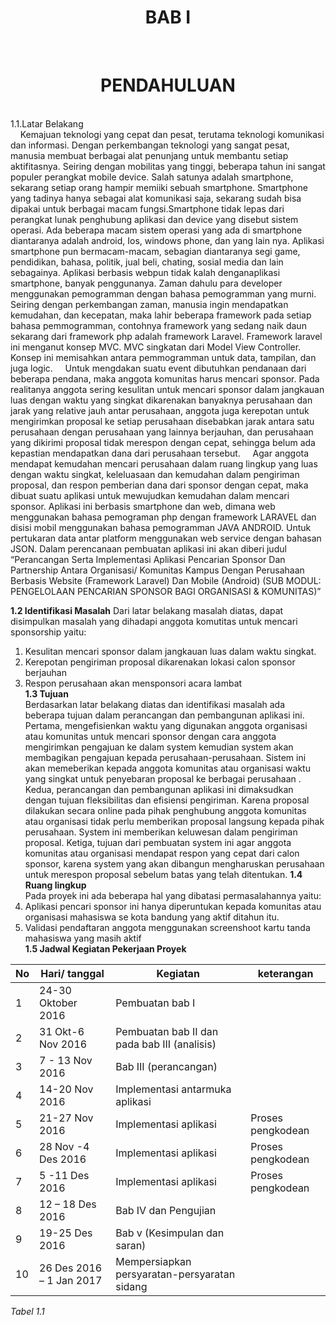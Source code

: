 <h1 align="center"><strong>BAB I</strong></h1></br>
<h1 align="center"><strong>PENDAHULUAN</strong></h1></br>
1.1.Latar Belakang </br>
&nbsp;&nbsp;&nbsp;&nbsp;Kemajuan teknologi yang cepat dan pesat, terutama teknologi komunikasi dan informasi. Dengan perkembangan teknologi yang sangat pesat, manusia membuat berbagai alat penunjang untuk membantu setiap aktifitasnya. Seiring dengan mobilitas yang tinggi, beberapa tahun ini sangat populer perangkat mobile device. Salah satunya adalah smartphone, sekarang setiap orang hampir memiiki sebuah smartphone. Smartphone yang tadinya hanya sebagai alat komunikasi saja, sekarang sudah bisa dipakai untuk berbagai macam fungsi.Smartphone tidak lepas dari perangkat lunak penghubung aplikasi dan device yang disebut sistem operasi. Ada beberapa macam sistem operasi yang ada di smartphone diantaranya adalah android, Ios, windows phone, dan yang lain nya. Aplikasi smartphone pun bermacam-macam, sebagian diantaranya segi game, pendidikan, bahasa, politik, jual beli, chating, sosial media dan lain sebagainya. Aplikasi berbasis webpun tidak kalah denganaplikasi smartphone, banyak penggunanya. Zaman dahulu para developer menggunakan pemogramman dengan bahasa pemogramman yang murni. Seiring dengan perkembangan zaman, manusia ingin mendapatkan kemudahan, dan kecepatan, maka lahir beberapa framework pada setiap bahasa pemmogramman, contohnya framework yang sedang naik daun sekarang dari framework php adalah framework Laravel. Framework laravel ini menganut konsep MVC. MVC singkatan dari Model View Controller. Konsep ini memisahkan antara pemmogramman untuk data, tampilan, dan juga logic.
&nbsp;&nbsp;&nbsp;&nbsp;Untuk mengdakan suatu event dibutuhkan pendanaan dari beberapa pendana, maka anggota komunitas harus mencari sponsor. Pada realitanya anggota sering kesulitan untuk mencari sponsor dalam jangkauan luas dengan waktu yang singkat dikarenakan banyaknya perusahaan dan jarak yang relative jauh antar perusahaan, anggota juga kerepotan untuk mengirimkan proposal ke setiap perusahaan disebabkan jarak antara satu perusahaan dengan perusahaan yang lainnya berjauhan, dan perusahaan yang dikirimi proposal tidak merespon dengan cepat, sehingga belum ada kepastian mendapatkan dana dari perusahaan tersebut.
&nbsp;&nbsp;&nbsp;&nbsp;Agar anggota mendapat kemudahan mencari perusahaan dalam ruang  lingkup yang luas dengan waktu singkat, keleluasaan dan kemudahan dalam pengiriman proposal, dan respon pemberian dana dari sponsor dengan cepat, maka dibuat suatu aplikasi untuk mewujudkan kemudahan dalam mencari sponsor. Aplikasi ini berbasis smartphone dan web, dimana web menggunakan bahasa pemograman php dengan framework LARAVEL dan disisi mobil menggunakan bahasa pemogramman JAVA ANDROID. Untuk pertukaran data antar platform menggunakan web service dengan bahasan JSON. Dalam perencanaan pembuatan aplikasi ini akan diberi judul “Perancangan Serta Implementasi Aplikasi Pencarian Sponsor Dan Partnership Antara Organisasi/ Komunitas Kampus Dengan Perusahaan Berbasis Website (Framework Laravel) Dan Mobile (Android) (SUB MODUL: PENGELOLAAN PENCARIAN SPONSOR BAGI ORGANISASI & KOMUNITAS)”


<strong>1.2 Identifikasi Masalah</strong>
Dari latar belakang masalah diatas, dapat disimpulkan masalah  yang dihadapi anggota komutitas untuk mencari sponsorship yaitu:</br>
1.	Kesulitan mencari sponsor dalam jangkauan luas dalam waktu singkat.</br>
2.	Kerepotan pengiriman proposal dikarenakan lokasi calon sponsor berjauhan</br>
3.	Respon  perusahaan akan mensponsori acara lambat</br>
<strong>1.3 Tujuan</strong></br>
Berdasarkan latar belakang diatas dan identifikasi masalah ada beberapa tujuan dalam perancangan dan pembangunan aplikasi ini. Pertama, mengefisienkan waktu yang digunakan anggota organisasi atau komunitas untuk mencari sponsor dengan cara anggota mengirimkan pengajuan ke dalam system kemudian system akan membagikan pengajuan kepada perusahaan-perusahaan. Sistem ini akan memeberikan kepada anggota komunitas atau organisasi  waktu yang singkat untuk penyebaran proposal ke berbagai perusahaan .
Kedua, perancangan dan pembangunan aplikasi ini dimaksudkan dengan tujuan fleksibilitas dan efisiensi pengiriman. Karena proposal dilakukan secara online pada pihak penghubung anggota komunitas atau organisasi tidak perlu memberikan proposal langsung kepada pihak perusahaan. System ini memberikan keluwesan dalam pengiriman proposal.
Ketiga, tujuan dari pembuatan system ini agar anggota komunitas atau organisasi mendapat respon yang cepat dari calon sponsor, karena system yang akan dibangun mengharuskan perusahaan untuk merespon proposal sebelum batas yang telah ditentukan.
<strong>1.4 Ruang lingkup</strong></br>
Pada proyek ini ada beberapa hal yang dibatasi permasalahannya yaitu:</br>
1.	Aplikasi pencari sponsor ini hanya diperuntukan kepada komunitas atau organisasi mahasiswa se kota bandung yang aktif ditahun itu.</br>
2.	Validasi pendaftaran anggota menggunakan screenshoot kartu tanda mahasiswa yang masih aktif</br>
<strong>1.5    Jadwal Kegiatan Pekerjaan Proyek</strong>
<p align="justify">

No|	Hari/ tanggal|	Kegiatan|	keterangan
------------ | ------------- | ------------- | -------------
1	|24-30 Oktober  2016|	Pembuatan bab I|
2	|31 Okt-6 Nov 2016|	Pembuatan bab II dan pada bab III (analisis)|
3	|7 - 13 Nov  2016|	Bab III (perancangan)|
4	|14-20 Nov 2016|	Implementasi antarmuka aplikasi|
5	|21-27 Nov 2016|	Implementasi aplikasi| Proses pengkodean
6	|28 Nov -4 Des 2016|	Implementasi aplikasi|	Proses pengkodean
7	|5 -11  Des 2016| Implementasi aplikasi|	Proses pengkodean
8	|12 – 18 Des 2016|	Bab IV dan Pengujian|
9	|19-25 Des 2016|	Bab v (Kesimpulan dan saran)|
10	|26 Des 2016 – 1 Jan 2017|	Mempersiapkan persyaratan-persyaratan sidang|
<i>Tabel 1.1</i>
